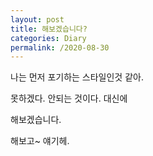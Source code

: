 ```yaml
---
layout: post
title: 해보겠습니다?
categories: Diary
permalink: /2020-08-30
---
```


나는 먼저 포기하는 스타일인것 같아.

못하겠다. 안되는 것이다. 대신에

해보겠습니다.

해보고~ 얘기헤.